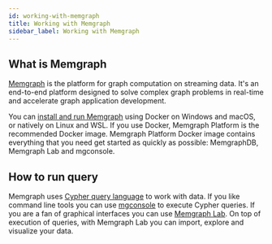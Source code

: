 ```yaml
---
id: working-with-memgraph
title: Working with Memgraph
sidebar_label: Working with Memgraph
---
```


## What is Memgraph

[Memgraph](https://memgraph.com/) is the platform for graph computation on
streaming data. It's an end-to-end platform designed to solve complex graph
problems in real-time and accelerate graph application development.

You can [install and run
Memgraph](https://memgraph.com/docs/memgraph/installation) using Docker on
Windows and macOS, or natively on Linux and WSL. If you use Docker, Memgraph
Platform is the recommended Docker image. Memgraph Platform Docker image
contains everything that you need get started as quickly as possible:
MemgraphDB, Memgraph Lab and mgconsole. 

## How to run query

Memgraph uses [Cypher query language](cypher-query-language.md) to work with
data. If you like command line tools you can use
[mgconsole](/docs/memgraph/connect-to-memgraph/mgconsole) to execute Cypher
queries. If you are a fan of graphical interfaces you can use [Memgraph
Lab](/docs/memgraph-lab). On top of execution of queries, with Memgraph Lab
you can import, explore and visualize your data.



